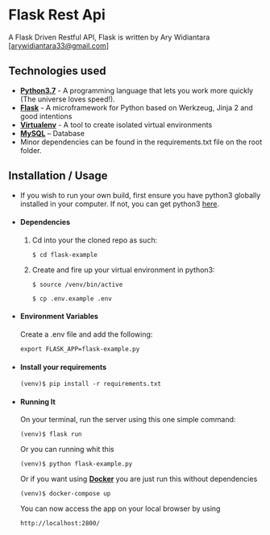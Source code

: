 # Flask Rest Api 
A Flask Driven Restful API, Flask is written by Ary Widiantara [arywidiantara33@gmail.com]


## Technologies used
* **[Python3.7](https://www.python.org/downloads/)** - A programming language that lets you work more quickly (The universe loves speed!).
* **[Flask](flask.pocoo.org/)** - A microframework for Python based on Werkzeug, Jinja 2 and good intentions
* **[Virtualenv](https://virtualenv.pypa.io/en/stable/)** - A tool to create isolated virtual environments
* **[MySQL](https://dev.mysql.com/downloads/installer/)** – Database 
* Minor dependencies can be found in the requirements.txt file on the root folder.


## Installation / Usage
* If you wish to run your own build, first ensure you have python3 globally installed in your computer. If not, you can get python3 [here](https://www.python.org).

* #### Dependencies
    1. Cd into your the cloned repo as such:

        ```
        $ cd flask-example
        ```

    2. Create and fire up your virtual environment in python3: 

        ```
        $ source /venv/bin/active
        ```
        
        ```
        $ cp .env.example .env
        ```
* #### Environment Variables
    Create a .env file and add the following:

    ```
    export FLASK_APP=flask-example.py
    ```

* #### Install your requirements

    ```
    (venv)$ pip install -r requirements.txt
    ```

* #### Running It
    On your terminal, run the server using this one simple command:

    ```
    (venv)$ flask run
    ```

    Or you can running whit this

    ```
    (venv)$ python flask-example.py
    ```

    Or if you want using **[Docker](https://docs.docker.com/install/)** you are just run this without dependencies

    ```
    (venv)$ docker-compose up
    ```

    You can now access the app on your local browser by using

    ```
    http://localhost:2800/
    ```

